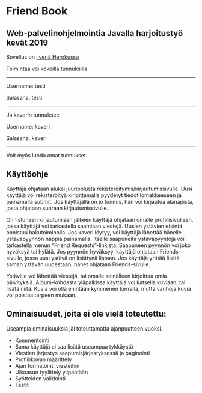 # Friend Book 

## Web-palvelinohjelmointia Javalla harjoitustyö kevät 2019

Sovellus on [livenä Herokussa](https://polar-coast-42753.herokuapp.com "Link to App")

Toimintaa voi kokeilla tunnuksilla 
***

Username: testi

Salasana: testi

***

Ja kaverin tunnukset:

Username: kaveri

Salasana: kaveri

***

Voit myös luoda omat tunnukset.

 
## Käyttöohje

Käyttäjä ohjataan aluksi juuripolusta rekisteröitymis/kirjautumissivulle. 
Uusi käyttäjä voi rekisteröityä kirjoittamalla pyydetyt tiedot lomakkeeseen ja painamalla submit. 
Jos käyttäjällä on jo tunnus, hän voi kirjautua alanapista, josta ohjataan suoraan kirjautumissivulle. 

Onnistuneen kirjautumisen jälkeen käyttäjä ohjataan omalle profiilisivulleen, jossa käyttäjä voi
tarkastella saamiaan viestejä. Uusien ystävien etsintä onnistuu hakutoiminolla. Jos kaveri löytyy, voi käyttäjä 
lähettää hänelle ystäväpyynnön nappia painamalla. Itselle saapuneita ystäväpyyntöjä voi tarkastella
menun “Friend Requests”-linkistä. Saapuneen pyynnön voi joko hyväksyä tai hylätä. Jos pyynnön hyväksyy, käyttäjä 
ohjataan Friends-sivulle, jossa uusi ystävä on lisättynä listaan. Jos käyttäjä yrittää lisätä saman ystävän 
uudestaan, hänet ohjataan Friends-sivulle.

Ystäville voi lähettää viestejä, tai omalle seinälleen kirjoittaa omia päivityksiä. Album-kohdasta yläpalkissa 
käyttäjä voi katsella kuviaan, tai lisätä niitä. Kuvia voi olla enintään kymmenen kerralla, mutta vanhoja kuvia 
voi poistaa tarpeen mukaan.


## Ominaisuudet, joita ei ole vielä toteutettu:  

Useampia ominaisuuksia jäi toteuttamatta ajanpuutteen vuoksi. 

- Kommentointi
- Sama käyttäjä ei saa lisätä useampaa tykkäystä
- Viestien järjestys saapumisjärjestyksessä ja paginointi
- Profiilikuvan määrittely
- Ajan formatointi viesteihin 
- Ulkoasun tyylittely ylipäätään
- Syötteiden validointi
- Testit
